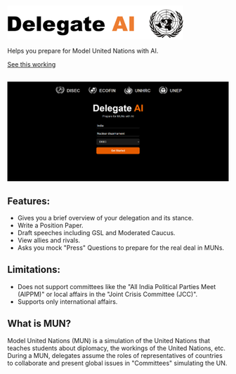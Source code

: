 <picture>
  <source srcset="public/images/banner.png" media="(prefers-color-scheme: dark)">
  <img src="public/images/banner_light.png" alt="Banner" width="400">
</picture>



Helps you prepare for Model United Nations with AI.

[See this working](https://npsboy.github.io/Delegate-AI/) <br> <br>

<img src="public/images/Delegate-AI.gif" alt="Banner" width="800">


## Features:
- Gives you a brief overview of your delegation and its stance.
- Write a Position Paper.
- Draft speeches including GSL and Moderated Caucus.
- View allies and rivals.
- Asks you mock "Press" Questions to prepare for the real deal in MUNs.

## Limitations:
- Does not support committees like the "All India Political Parties Meet (AIPPM)" or local affairs in the "Joint Crisis Committee (JCC)".
- Supports only international affairs.

## What is MUN?
Model United Nations (MUN) is a simulation of the United Nations that teaches students about diplomacy, the workings of the United Nations, etc. During a MUN, delegates assume the roles of representatives of countries to collaborate and present global issues in "Committees" simulating the UN.
